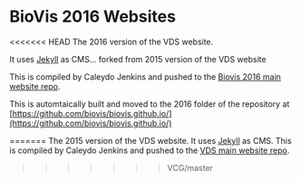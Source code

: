 # BioVis 2016 Websites

<<<<<<< HEAD
The 2016 version of the VDS website.

It uses [Jekyll](http://jekyllrb.com/) as CMS... forked from 2015 version of the VDS website

This is compiled by Caleydo Jenkins and pushed to the [Biovis 2016 main website repo](https://github.com/biovis/biovis_2016).

This is automtaically built and moved to the 2016 folder of the repository at [https://github.com/biovis/biovis.github.io/](https://github.com/biovis/biovis.github.io/)


=======
The 2015 version of the VDS website.
It uses [Jekyll](http://jekyllrb.com/) as CMS.
This is compiled by Caleydo Jenkins and pushed to the [VDS main website repo](https://github.com/VCG/vds-website).
>>>>>>> VCG/master
